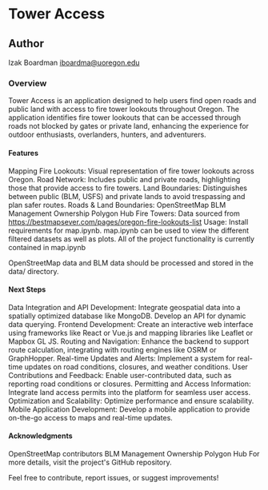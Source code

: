# Tower Access

## Author 
Izak Boardman 
iboardma@uoregon.edu

### Overview
Tower Access is an application designed to help users find open roads and public land with access to fire tower lookouts throughout Oregon. The application identifies fire tower lookouts that can be accessed through roads not blocked by gates or private land, enhancing the experience for outdoor enthusiasts, overlanders, hunters, and adventurers.

#### Features
Mapping Fire Lookouts: Visual representation of fire tower lookouts across Oregon.
Road Network: Includes public and private roads, highlighting those that provide access to fire towers.
Land Boundaries: Distinguishes between public (BLM, USFS) and private lands to avoid trespassing and plan safer routes.
Roads & Land Boundaries:
OpenStreetMap
BLM Management Ownership Polygon Hub
Fire Towers:
Data sourced from https://bestmapsever.com/pages/oregon-fire-lookouts-list
Usage: Install requirements for map.ipynb. map.ipynb can be used to view the different filtered datasets as well as plots. All of the project functionality is currently contained in map.ipynb

OpenStreetMap data and BLM data should be processed and stored in the data/ directory.
#### Next Steps

Data Integration and API Development: Integrate geospatial data into a spatially optimized database like MongoDB. Develop an API for dynamic data querying.
Frontend Development: Create an interactive web interface using frameworks like React or Vue.js and mapping libraries like Leaflet or Mapbox GL JS.
Routing and Navigation: Enhance the backend to support route calculation, integrating with routing engines like OSRM or GraphHopper.
Real-time Updates and Alerts: Implement a system for real-time updates on road conditions, closures, and weather conditions.
User Contributions and Feedback: Enable user-contributed data, such as reporting road conditions or closures.
Permitting and Access Information: Integrate land access permits into the platform for seamless user access.
Optimization and Scalability: Optimize performance and ensure scalability.
Mobile Application Development: Develop a mobile application to provide on-the-go access to maps and real-time updates.

#### Acknowledgments
OpenStreetMap contributors
BLM Management Ownership Polygon Hub
For more details, visit the project's GitHub repository.

Feel free to contribute, report issues, or suggest improvements!
